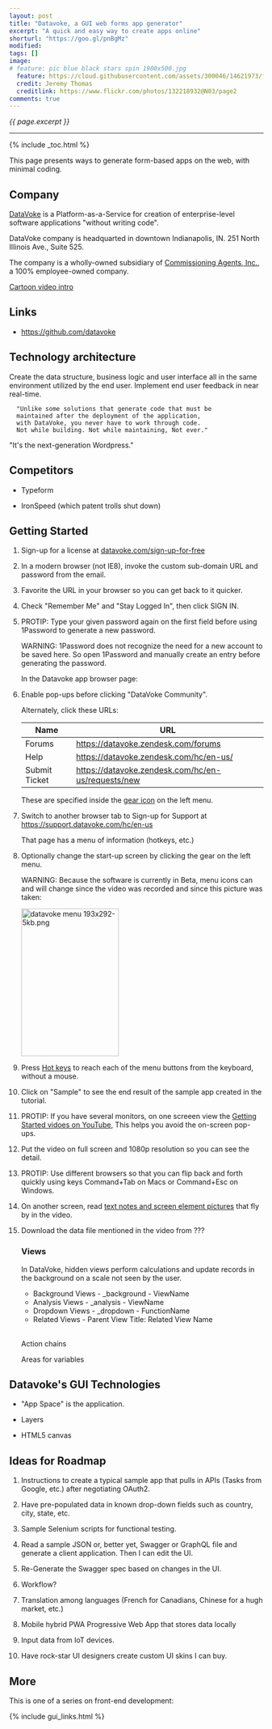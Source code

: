 ```yaml
---
layout: post
title: "Datavoke, a GUI web forms app generator"
excerpt: "A quick and easy way to create apps online"
shorturl: "https://goo.gl/pnBgMz"
modified:
tags: []
image:
# feature: pic blue black stars spin 1900x500.jpg
  feature: https://cloud.githubusercontent.com/assets/300046/14621973/fe6e21a6-0583-11e6-9a94-a969a51759b6.jpg
  credit: Jeremy Thomas
  creditlink: https://www.flickr.com/photos/132218932@N03/page2
comments: true
---
```

<i>{{ page.excerpt }}</i>
<hr />

{% include _toc.html %}

This page presents ways to generate form-based apps on the web,
with minimal coding.

## Company

<a target="_blank" href="http://www.datavoke.com/">
DataVoke</a> is a Platform-as-a-Service for creation of enterprise-level software applications "without writing code".

DataVoke company is headquarted in downtown Indianapolis, IN. 
251 North Illinois Ave., Suite 525.

The company is a wholly-owned subsidiary of 
<a target="_blank" href="http://commissioningagents.com/services/">
Commissioning Agents, Inc.</a>, a 100% employee-owned company.

<a target="_blank" href="https://www.youtube.com/watch?v=3P5F3aBq_o4">
Cartoon video intro</a>


## Links

* https://github.com/datavoke


## Technology architecture

Create the data structure, business logic and user interface all in the same environment utilized by the end user. Implement end user feedback in near real-time. 

      "Unlike some solutions that generate code that must be 
      maintained after the deployment of the application, 
      with DataVoke, you never have to work through code. 
      Not while building. Not while maintaining, Not ever."

"It's the next-generation Wordpress."

## Competitors

   * Typeform

   * IronSpeed (which patent trolls shut down)

## Getting Started

1. Sign-up for a license at <a target="_blank" href="http://www.datavoke.com/sign-up-for-free/">datavoke.com/sign-up-for-free</a>

0. In a modern browser (not IE8), 
   invoke the custom sub-domain URL and password from the email.

0. Favorite the URL in your browser so you can get back to it quicker.

0. Check "Remember Me" and "Stay Logged In", then click SIGN IN.

0. PROTIP: Type your given password again on the first field
   before using 1Password to generate a new password.

   WARNING: 1Password does not recognize the need for a new
   account to be saved here. So open 1Password and
   manually create an entry before generating the password.

   In the Datavoke app browser page:

0. Enable pop-ups before clicking "DataVoke Community".

   Alternately, click these URLs:

   | Name | URL |
   | ---- | --- |
   | Forums | <a target="_blank" href="https://datavoke.zendesk.com/forums">https://datavoke.zendesk.com/forums</a> |
   | Help | <a target="_blank" href="https://datavoke.zendesk.com/hc/en-us/">https://datavoke.zendesk.com/hc/en-us/</a> |
   | Submit Ticket | <a target="_blank" href="https://datavoke.zendesk.com/hc/en-us/requests/new">https://datavoke.zendesk.com/hc/en-us/requests/new</a> |

   These are specified inside the 
   <a target="_blank" href="https://support.datavoke.com/hc/en-us/articles/115002371346-Startup">gear icon</a> on the left menu.

0. Switch to another browser tab to
   Sign-up for Support at https://support.datavoke.com/hc/en-us

   That page has a menu of information (hotkeys, etc.)

0. Optionally change the start-up screen by 
   clicking the gear on the left menu.

   WARNING: Because the software is currently in Beta, menu icons can and will change since the video was recorded and since this picture was taken:

   <img alt="datavoke menu 193x292-5kb.png" width="193" height="292" src="https://user-images.githubusercontent.com/300046/27005090-e91a19d6-4dcb-11e7-9a67-837deb38a830.png">

0. Press <a target="_blank" href="https://support.datavoke.com/hc/en-us/articles/115002294886-DataVoke-Hotkeys"> Hot keys</a> to reach
   each of the menu buttons from the keyboard, without a mouse.

0. Click on "Sample" to see the end result of the sample app created
   in the tutorial.

0. PROTIP: If you have several monitors, on one screeen view the
   <a target="_blank" href="https://www.youtube.com/watch?v=kJI3tiYvDk0&list=PLj_wYwoisibpHGMdAhI42P-inLj2e_lr8">
   Getting Started vidoes on YouTube</a>,
   This helps you avoid the on-screen pop-ups.

0. Put the video on full screen and 1080p resolution 
   so you can see the detail.

0. PROTIP: Use different browsers so that you can 
   flip back and forth quickly using keys Command+Tab on Macs or Command+Esc on Windows.

0. On another screen, read <a target="_blank" href="https://support.datavoke.com/hc/en-us/sections/201820846-Getting-Started">
   text notes and screen element pictures</a> 
   that fly by in the video.
   
0. Download the data file mentioned in the video from ???

   ### Views

   In DataVoke, hidden views perform calculations and update records in the background on a scale not seen by the user.

   * Background Views - _background - ViewName
   * Analysis Views - _analysis - ViewName
   * Dropdown Views - _dropdown - FunctionName
   * Related Views - Parent View Title: Related View Name
   <br /><br />

   Action chains

   Areas for variables


## Datavoke's GUI Technologies

   * "App Space" is the application.

   * Layers

   * HTML5 canvas


## Ideas for Roadmap

1. Instructions to create a typical sample app
   that pulls in APIs (Tasks from Google, etc.)
   after negotiating OAuth2.

0. Have pre-populated data in known drop-down fields such as 
   country, city, state, etc.

0. Sample Selenium scripts for functional testing.

0. Read a sample JSON or, better yet, Swagger or GraphQL file 
   and generate a client application. 
   Then I can edit the UI.

0. Re-Generate the Swagger spec based on changes in the UI.

0. Workflow?

0. Translation among languages (French for Canadians, 
   Chinese for a hugh market, etc.)

0. Mobile hybrid PWA Progressive Web App that stores data locally

0. Input data from IoT devices.

0. Have rock-star UI designers create custom UI skins I can buy.


## More #

This is one of a series on front-end development:

{% include gui_links.html %}
